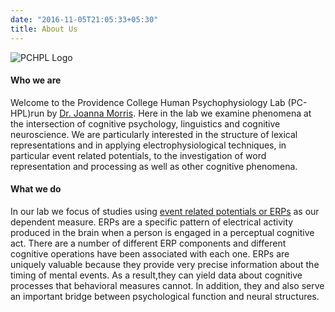 ```yaml
---
date: "2016-11-05T21:05:33+05:30"
title: About Us
---
```


![PCHPL Logo][1]

#### Who we are

Welcome to the Providence College Human Psychophysiology Lab (PC-HPL)run by [Dr. Joanna Morris](https://psychology.providence.edu/faculty-members/joanna-morris/). Here in the lab we examine phenomena at the intersection of cognitive psychology, linguistics and cognitive neuroscience. We are particularly interested in the structure of lexical representations and in applying electrophysiological techniques, in particular event related potentials, to the investigation of word representation and processing as well as other cognitive phenomena.

#### What we do

In our lab we focus of studies using [event related potentials or ERPs](https://www.sciencedirect.com/topics/neuroscience/event-related-potential ) as our dependent measure. ERPs are a specific pattern of electrical activity produced in the brain when a person is engaged in a perceptual cognitive act. There are a number of different ERP components and different cognitive operations have been associated with each one.  ERPs are uniquely valuable because they provide very precise information about the timing of mental events.  As a result,they can yield data about cognitive processes that behavioral measures cannot. In addition, they and also serve  an important bridge between psychological function and neural structures.


####

[1]: /img/pchpl_logo_chrome_2.png

